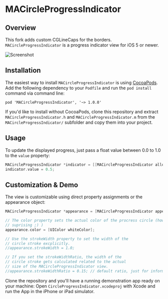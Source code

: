 # MACircleProgressIndicator
## Overview

This fork adds custom CGLineCaps for the borders.
`MACircleProgressIndicator` is a progress indicator view for iOS 5 or newer.

![Screenshot](https://raw.github.com/swissmanu/MACircleProgressIndicator/master/screenshot.png)

## Installation
The easiest way to install `MACircleProgressIndicator` is using [CocoaPods](http://cocoapods.org/). Add the following dependency to your `Podfile` and run the `pod install` command via command line:

	pod 'MACircleProgressIndicator', '~> 1.0.0'

If you'd like to install without CocoaPods, clone this repository and extract `MACircleProgressIndicator.h` and `MACircleProgressIndicator.m` from the `MACircleProgressIndicator/` subfolder and copy them into your project.

## Usage
To update the displayed progress, just pass a float value between 0.0 to 1.0 to the `value` property:

```objective-c
MACircleProgressIndicator *indicator = [[MACircleProgressIndicator alloc] initWithFrame:CGRectMake(0, 0, 42, 42)];
indicator.value = 0.5;
```

## Customization & Demo
The view is customizable using direct property assignments or the appearance object:

```objective-c
MACircleProgressIndicator *appearance = [MACircleProgressIndicator appearance];

// The color property sets the actual color of the procress circle (how
// suprising ;) )
appearance.color = [UIColor whiteColor];

// Use the strokeWidth property to set the width of the
// circle stroke excplicitly.
//appearance.strokeWidth = 1.0;

// If you set the strokeWidthRatio, the width of the
// circle stroke gets calculated related to the actual
// size of the MACircleProgressIndicator view.
//appearance.strokeWidthRatio = 0.15; // default ratio, just for information :)
```

Clone the repository and you'll have a running demonstration app ready on your machine: Open `CircleProgressIndicator.xcodeproj` with Xcode and run the App in the iPhone or iPad simulator.
